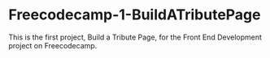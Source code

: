# Freecodecamp-1-BuildATributePage
This is the first project, Build a Tribute Page, for the Front End Development project on Freecodecamp.
